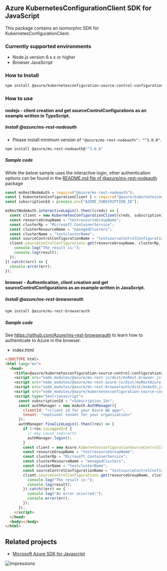 ## Azure KubernetesConfigurationClient SDK for JavaScript

This package contains an isomorphic SDK for KubernetesConfigurationClient.

### Currently supported environments

- Node.js version 6.x.x or higher
- Browser JavaScript

### How to Install

```bash
npm install @azure/kubernetesconfiguration-source-control-configurations
```

### How to use

#### nodejs - client creation and get sourceControlConfigurations as an example written in TypeScript.

##### Install @azure/ms-rest-nodeauth

- Please install minimum version of `"@azure/ms-rest-nodeauth": "^3.0.0"`.
```bash
npm install @azure/ms-rest-nodeauth@"^3.0.0"
```

##### Sample code

While the below sample uses the interactive login, other authentication options can be found in the [README.md file of @azure/ms-rest-nodeauth](https://www.npmjs.com/package/@azure/ms-rest-nodeauth) package
```typescript
const msRestNodeAuth = require("@azure/ms-rest-nodeauth");
const { KubernetesConfigurationClient } = require("@azure/kubernetesconfiguration-source-control-configurations");
const subscriptionId = process.env["AZURE_SUBSCRIPTION_ID"];

msRestNodeAuth.interactiveLogin().then((creds) => {
  const client = new KubernetesConfigurationClient(creds, subscriptionId);
  const resourceGroupName = "testresourceGroupName";
  const clusterRp = "Microsoft.ContainerService";
  const clusterResourceName = "managedClusters";
  const clusterName = "testclusterName";
  const sourceControlConfigurationName = "testsourceControlConfigurationName";
  client.sourceControlConfigurations.get(resourceGroupName, clusterRp, clusterResourceName, clusterName, sourceControlConfigurationName).then((result) => {
    console.log("The result is:");
    console.log(result);
  });
}).catch((err) => {
  console.error(err);
});
```

#### browser - Authentication, client creation and get sourceControlConfigurations as an example written in JavaScript.

##### Install @azure/ms-rest-browserauth

```bash
npm install @azure/ms-rest-browserauth
```

##### Sample code

See https://github.com/Azure/ms-rest-browserauth to learn how to authenticate to Azure in the browser.

- index.html
```html
<!DOCTYPE html>
<html lang="en">
  <head>
    <title>@azure/kubernetesconfiguration-source-control-configurations sample</title>
    <script src="node_modules/@azure/ms-rest-js/dist/msRest.browser.js"></script>
    <script src="node_modules/@azure/ms-rest-azure-js/dist/msRestAzure.js"></script>
    <script src="node_modules/@azure/ms-rest-browserauth/dist/msAuth.js"></script>
    <script src="node_modules/@azure/kubernetesconfiguration-source-control-configurations/dist/kubernetesconfiguration-source-control-configurations.js"></script>
    <script type="text/javascript">
      const subscriptionId = "<Subscription_Id>";
      const authManager = new msAuth.AuthManager({
        clientId: "<client id for your Azure AD app>",
        tenant: "<optional tenant for your organization>"
      });
      authManager.finalizeLogin().then((res) => {
        if (!res.isLoggedIn) {
          // may cause redirects
          authManager.login();
        }
        const client = new Azure.KubernetesconfigurationSourceControlConfigurations.KubernetesConfigurationClient(res.creds, subscriptionId);
        const resourceGroupName = "testresourceGroupName";
        const clusterRp = "Microsoft.ContainerService";
        const clusterResourceName = "managedClusters";
        const clusterName = "testclusterName";
        const sourceControlConfigurationName = "testsourceControlConfigurationName";
        client.sourceControlConfigurations.get(resourceGroupName, clusterRp, clusterResourceName, clusterName, sourceControlConfigurationName).then((result) => {
          console.log("The result is:");
          console.log(result);
        }).catch((err) => {
          console.log("An error occurred:");
          console.error(err);
        });
      });
    </script>
  </head>
  <body></body>
</html>
```

## Related projects

- [Microsoft Azure SDK for Javascript](https://github.com/Azure/azure-sdk-for-js)

![Impressions](https://azure-sdk-impressions.azurewebsites.net/api/impressions/azure-sdk-for-js/sdk/kubernetesconfiguration/kubernetesconfiguration-source-control-configurations/README.png)
